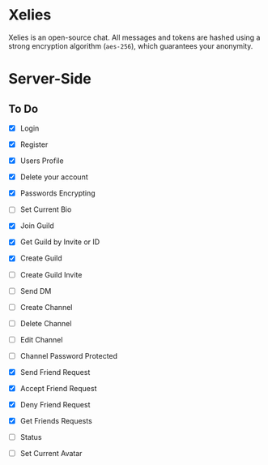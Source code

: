 # Xelies
Xelies is an open-source chat. All messages and tokens are hashed using a strong encryption algorithm (`aes-256`), which guarantees your anonymity.

# Server-Side

## To Do

- [X] Login
- [X] Register
- [X] Users Profile
- [X] Delete your account
- [X] Passwords Encrypting
- [ ] Set Current Bio
- [X] Join Guild
- [X] Get Guild by Invite or ID
- [X] Create Guild
- [ ] Create Guild Invite
- [ ] Send DM 
- [ ] Create Channel
- [ ] Delete Channel
- [ ] Edit Channel
- [ ] Channel Password Protected
- [X] Send Friend Request
- [X] Accept Friend Request
- [X] Deny Friend Request
- [X] Get Friends Requests
- [ ] Status
- [ ] Set Current Avatar


